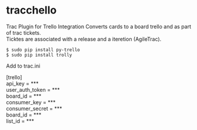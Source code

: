 tracchello
==========

Trac Plugin for Trello Integration
Converts cards to a board trello and as part of trac tickets.   
Ticktes are associated with a release and a iteretion (AgileTrac).  


    $ sudo pip install py-trello  
    $ sudo pip install trolly  


Add to trac.ini 

[trello]  
api_key = ***  
user_auth_token = ***  
board_id = ***  
consumer_key = ***  
consumer_secret = ***  
board_id = ***  
list_id = ***  
